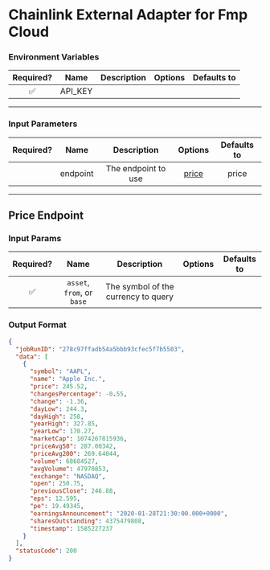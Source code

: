 # Chainlink External Adapter for Fmp Cloud

### Environment Variables

| Required? |  Name   | Description | Options | Defaults to |
| :-------: | :-----: | :---------: | :-----: | :---------: |
|    ✅     | API_KEY |             |         |             |

---

### Input Parameters

| Required? |   Name   |     Description     |         Options          | Defaults to |
| :-------: | :------: | :-----------------: | :----------------------: | :---------: |
|           | endpoint | The endpoint to use | [price](#Price-Endpoint) |    price    |

---

## Price Endpoint

### Input Params

| Required? |            Name            |             Description             | Options | Defaults to |
| :-------: | :------------------------: | :---------------------------------: | :-----: | :---------: |
|    ✅     | `asset`, `from`, or `base` | The symbol of the currency to query |         |             |

### Output Format

```json
{
  "jobRunID": "278c97ffadb54a5bbb93cfec5f7b5503",
  "data": [
    {
      "symbol": "AAPL",
      "name": "Apple Inc.",
      "price": 245.52,
      "changesPercentage": -0.55,
      "change": -1.36,
      "dayLow": 244.3,
      "dayHigh": 258,
      "yearHigh": 327.85,
      "yearLow": 170.27,
      "marketCap": 1074267815936,
      "priceAvg50": 287.00342,
      "priceAvg200": 269.64044,
      "volume": 68684527,
      "avgVolume": 47970853,
      "exchange": "NASDAQ",
      "open": 250.75,
      "previousClose": 246.88,
      "eps": 12.595,
      "pe": 19.49345,
      "earningsAnnouncement": "2020-01-28T21:30:00.000+0000",
      "sharesOutstanding": 4375479808,
      "timestamp": 1585227237
    }
  ],
  "statusCode": 200
}
```
